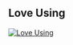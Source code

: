 ## Love Using

[![Love Using](https://skillicons.dev/icons?i=svelte,rust.ts,neovim)](https://skillicons.dev)
